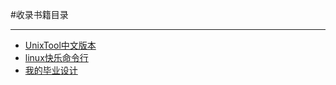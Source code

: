 #收录书籍目录
* * *
+ [UnixTool中文版本](https://sfooo.github.io/book/unixtoolbox_zh_CN.xhtml)
+ [linux快乐命令行](https://sfooo.github.io/book/linux_shell/book/)
+ [我的毕业设计](https://sfooo.github.io/book/001.pdf)

